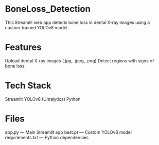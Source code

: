 # BoneLoss_Detection

This Streamlit web app detects bone loss in dental X-ray images using a custom-trained YOLOv8 model.

# Features

Upload dental X-ray images (.jpg, .jpeg, .png)
Detect regions with signs of bone loss

# Tech Stack

Streamlit
YOLOv8 (Ultralytics)
Python 

# Files

app.py — Main Streamlit app
best.pt — Custom YOLOv8 model 
requirements.txt — Python dependencies
